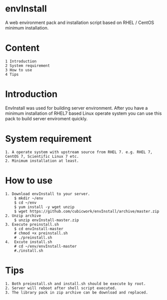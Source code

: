 # envInstall
A web environment pack and installation script based on RHEL / CentOS minimum installation.
# Content
	1 Introduction
	2 System requirement
	3 How to use
	4 Tips
# Introduction
EnvInstall was used for building server environment. After you have a minimum installation of RHEL7 based Linux operate system you can use this pack to build server enviroment quickly.
# System requirement
	1. A operate system with upstream source from RHEL 7. e.g. RHEL 7, CentOS 7, Scientific Linux 7 etc.
	2. Minimum installation at least.
# How to use
	1. Download envInstall to your server.
		$ mkdir ~/env
		$ cd ~/env
		$ yum install -y wget unzip
		$ wget https://github.com/cubicwork/envInstall/archive/master.zip
	2. Unzip archive
		$ unzip envInstall-master.zip
	3. Execute preinstall.sh
		$ cd envInstall-master
		# chmod +x preinstall.sh
		# ./preinstall.sh
	4.	Excute install.sh
		# cd ~/env/envInstall-master
		#./install.sh
# Tips
	1. Both preinstall.sh and install.sh should be execute by root.
	2. Server will reboot after shell script executed.
	3. The library pack in zip archive can be download and replaced.
		
		
